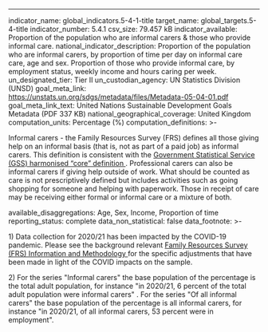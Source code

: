---
indicator_name: global_indicators.5-4-1-title
target_name: global_targets.5-4-title
indicator_number: 5.4.1
csv_size: 79.457 kB
indicator_available: Proportion of the population who are informal carers & those who provide informal care.
national_indicator_description: Proportion of the population who are informal carers, by proportion of time per day on informal care care, age and sex. Proportion of those who provide informal care, by employment status, weekly income and hours caring per week.
un_designated_tier: Tier II
un_custodian_agency: UN Statistics Division (UNSD)
goal_meta_link: https://unstats.un.org/sdgs/metadata/files/Metadata-05-04-01.pdf
goal_meta_link_text: United Nations Sustainable Development Goals Metadata (PDF 337 KB)
national_geographical_coverage: United Kingdom
computation_units: Percentage (%)
computation_definitions: >-
  <p> Informal carers - the Family Resources Survey (FRS) defines all those giving help on an informal basis (that is, not as part of a paid job) as informal carers.  This definition is consistent with the <a href="https://gss.civilservice.gov.uk/policy-store/unpaid-care/"> Government
  Statistical Service (GSS) harmonised “core” definition </a>. Professional carers can also be informal carers if giving help outside of work. What should be counted as care is not prescriptively defined but includes activities such as going shopping for someone and helping with paperwork.
  Those in receipt of care may be receiving either formal or informal care or a mixture of both.</p>
available_disaggregations: Age, Sex, Income, Proportion of time 
reporting_status: complete
data_non_statistical: false
data_footnote: >-
  <p> 1) Data collection for 2020/21 has been impacted by the COVID-19 pandemic. Please see the background relevant <a href="https://www.gov.uk/government/statistics/family-resources-survey-financial-year-2020-to-2021/family-resources-survey-background-information-and-methodology"> Family
  Resources Survey (FRS)  Information and Methodology </a> for the specific adjustments that have been made in light of the COVID impacts on the sample. </p> <p> 2) For the series "Informal carers" the base population of the percentage is the total adult population, for instance "in
  2020/21, 6 percent of the total adult population were informal carers" . For the series "Of all informal carers" the base population of the percentage is all informal carers, for instance "in 2020/21, of all informal carers, 53 percent were in employment". </p>
